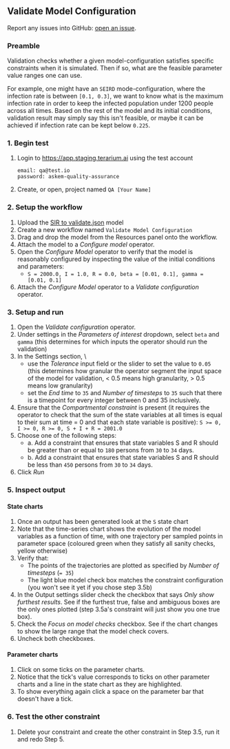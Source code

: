 ## Validate Model Configuration
Report any issues into GitHub: [open an issue](https://github.com/DARPA-ASKEM/terarium/issues/new?assignees=&labels=bug%2C+Q%26A&template=qa-issue.md&title=%5BBUG%5D%3A+).

### Preamble
Validation checks whether a given model-configuration satisfies specific constraints when it is simulated. Then if so, what are the feasible parameter value ranges one can use.

For example, one might have an `SEIRD` mode-configuration, where the infection rate is between `[0.1, 0.3]`, we want to know what is the maximum infection rate in order to keep the infected population under 1200 people across all times. Based on the rest of the model and its initial conditions, validation result may simply say this isn't feasible, or maybe it can be achieved if infection rate can be kept below `0.225`. 

### 1. Begin test
1. Login to https://app.staging.terarium.ai using the test account
    ```
    email: qa@test.io
    password: askem-quality-assurance
    ```
2. Create, or open, project named `QA [Your Name]`

### 2. Setup the workflow
1. Upload the [SIR to validate.json](https://drive.google.com/drive/folders/1j46RpsEflGzBz2yLnSZbmhs9gexpBnGk) model
2. Create a new workflow named `Validate Model Configuration`
3. Drag and drop the model from the Resources panel onto the workflow.
4. Attach the model to a _Configure model_ operator.
5. Open the _Configure Model_ operator to verify that the model is reasonably configured by inspecting the value of the initial conditions and parameters:
     - `S = 2000.0, I = 1.0, R = 0.0, beta = [0.01, 0.1], gamma = [0.01, 0.1]`
6. Attach the _Configure Model_ operator to a _Validate configuration_ operator.

### 3. Setup and run
1. Open the _Validate configuration_ operator.
2. Under settings in the _Parameters of interest_ dropdown, select `beta` and `gamma` (this determines for which inputs the operator should run the validation)
3. In the Settings section,  \
    - use the _Tolerance_ input field or the slider to set the value to `0.05` (this determines how granular the operator segment the input space of the model for validation, < 0.5 means high granularity, > 0.5 means low granularity)
    - set the _End time_ to `35` and _Number of timesteps_ to `35` such that there is a timepoint for every integer between 0 and 35 inclusively.
4. Ensure that the _Compartmental constraint_ is present (it requires the operator to check that the sum of the state variables at all times is equal to their sum at time = 0 and that each state variable is positive): `S >= 0, I >= 0, R >= 0, S + I + R = 2001.0`
5. Choose one of the following steps:
    - a. Add a constraint that ensures that state variables S and R should be greater than or equal to `180` persons from `30` to `34` days.
    - b. Add a constraint that ensures that state variables S and R should be less than `450` persons from `30` to `34` days.
6. Click _Run_

### 5. Inspect output
#### State charts
1. Once an output has been generated look at the `S` state chart
2. Note that the time-series chart shows the evolution of the model variables as a function of time, with one trajectory per sampled points in parameter space (coloured green when they satisfy all sanity checks, yellow otherwise)
3. Verify that:
   - The points of the trajectories are plotted as specified by _Number of timesteps_ (`= 35`)
   - The light blue model check box matches the constraint configuration (you won't see it yet if you chose step 3.5b)
4. In the Output settings slider check the checkbox that says _Only show furthest results_. See if the furthest true, false and ambiguous boxes are the only ones plotted (step 3.5a's constraint will just show you one true box).
5. Check the _Focus on model checks_ checkbox. See if the chart changes to show the large range that the model check covers.
6. Uncheck both checkboxes.

#### Parameter charts
1. Click on some ticks on the parameter charts.
2. Notice that the tick's value corresponds to ticks on other parameter charts and a line in the state chart as they are highlighted.
3. To show everything again click a space on the parameter bar that doesn't have a tick.

### 6. Test the other constraint
1. Delete your constraint and create the other constraint in Step 3.5, run it and redo Step 5.
